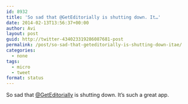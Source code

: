 ```yaml
---
id: 8932
title: 'So sad that @GetEditorially is shutting down. It…'
date: 2014-02-13T13:56:37+00:00
author: Avi
layout: post
guid: http://twitter-434023319286087681-post
permalink: /post/so-sad-that-geteditorially-is-shutting-down-itae/
categories:
  - none
tags:
  - micro
  - tweet
format: status
---
```

So sad that [@GetEditorially](http://twitter.com/GetEditorially) is shutting down. It’s such a great app.